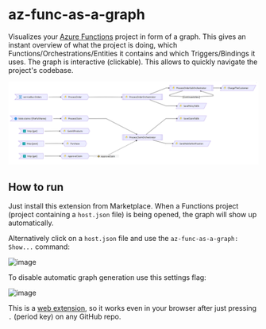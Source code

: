 # az-func-as-a-graph

Visualizes your [Azure Functions](https://learn.microsoft.com/en-us/azure/azure-functions/functions-overview) project in form of a graph. This gives an instant overview of what the project is doing, which Functions/Orchestrations/Entities it contains and which Triggers/Bindings it uses.
The graph is interactive (clickable). This allows to quickly navigate the project's codebase.

![logo](https://raw.githubusercontent.com/scale-tone/az-func-as-a-graph/master/screenshot1.png)

## How to run

Just install this extension from Marketplace. When a Functions project (project containing a `host.json` file) is being opened, the graph will show up automatically. 

Alternatively click on a `host.json` file and use the `az-func-as-a-graph: Show...` command:

![image](https://user-images.githubusercontent.com/5447190/222739062-498edbc5-1730-442b-98e6-0d52865f59d6.png)

To disable automatic graph generation use this settings flag:

![image](https://user-images.githubusercontent.com/5447190/222739459-80d5822b-9a77-4d58-add4-d18c344a4db0.png)


This is a [web extension](https://code.visualstudio.com/api/extension-guides/web-extensions), so it works even in your browser after just pressing `.` (period key) on any GitHub repo.
